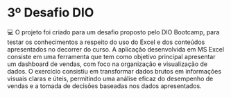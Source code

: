 # 3º Desafio DIO
💻 O projeto foi criado para um desafio proposto pelo DIO Bootcamp, para testar os conhecimentos a respeito do uso do Excel e dos conteúdos apresentados no decorrer do curso. A aplicação desenvolvida em MS Excel consiste em uma ferramenta que tem como objetivo principal apresentar um dashboard de vendas, com foco na organização e visualização de dados. O exercício consistiu em transformar dados brutos em informações visuais claras e úteis, permitindo uma análise eficaz do desempenho de vendas e a tomada de decisões baseadas nos dados apresentados. 
